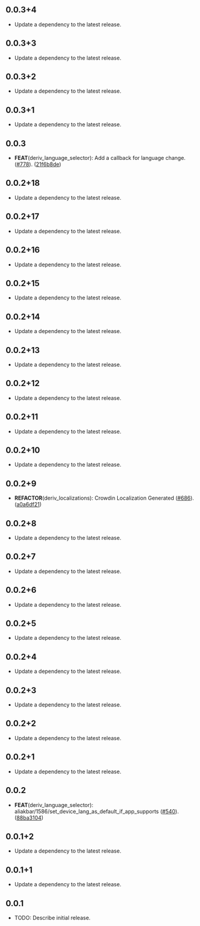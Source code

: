 ## 0.0.3+4

 - Update a dependency to the latest release.

## 0.0.3+3

 - Update a dependency to the latest release.

## 0.0.3+2

 - Update a dependency to the latest release.

## 0.0.3+1

 - Update a dependency to the latest release.

## 0.0.3

 - **FEAT**(deriv_language_selector): Add a callback for language change. ([#778](https://github.com/regentmarkets/flutter-deriv-packages/issues/778)). ([21f6b8de](https://github.com/regentmarkets/flutter-deriv-packages/commit/21f6b8dee167ee1234bb1ee0a22b766305d5660a))

## 0.0.2+18

 - Update a dependency to the latest release.

## 0.0.2+17

 - Update a dependency to the latest release.

## 0.0.2+16

 - Update a dependency to the latest release.

## 0.0.2+15

 - Update a dependency to the latest release.

## 0.0.2+14

 - Update a dependency to the latest release.

## 0.0.2+13

 - Update a dependency to the latest release.

## 0.0.2+12

 - Update a dependency to the latest release.

## 0.0.2+11

 - Update a dependency to the latest release.

## 0.0.2+10

 - Update a dependency to the latest release.

## 0.0.2+9

 - **REFACTOR**(deriv_localizations): Crowdin Localization Generated ([#686](https://github.com/regentmarkets/flutter-deriv-packages/issues/686)). ([a0a6df21](https://github.com/regentmarkets/flutter-deriv-packages/commit/a0a6df21cbc6681b923ec3e060752de20ddad32b))

## 0.0.2+8

 - Update a dependency to the latest release.

## 0.0.2+7

 - Update a dependency to the latest release.

## 0.0.2+6

 - Update a dependency to the latest release.

## 0.0.2+5

 - Update a dependency to the latest release.

## 0.0.2+4

 - Update a dependency to the latest release.

## 0.0.2+3

 - Update a dependency to the latest release.

## 0.0.2+2

 - Update a dependency to the latest release.

## 0.0.2+1

 - Update a dependency to the latest release.

## 0.0.2

 - **FEAT**(deriv_language_selector): aliakbar/1586/set_device_lang_as_default_if_app_supports ([#540](https://github.com/regentmarkets/flutter-deriv-packages/issues/540)). ([88ba3104](https://github.com/regentmarkets/flutter-deriv-packages/commit/88ba31049eb3a718db3e1ee5e8e85f56689d94ba))

## 0.0.1+2

 - Update a dependency to the latest release.

## 0.0.1+1

 - Update a dependency to the latest release.

## 0.0.1

* TODO: Describe initial release.
